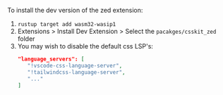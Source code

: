 To install the dev version of the zed extension:

1. `rustup target add wasm32-wasip1`
2. Extensions > Install Dev Extension > Select the `pacakges/csskit_zed` folder
3. You may wish to disable the default css LSP's:
   ```json
   "language_servers": [
	  "!vscode-css-language-server",
	  "!tailwindcss-language-server",
	  "..."
   ]
   ```
